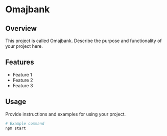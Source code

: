 # Omajbank

## Overview

This project is called Omajbank. Describe the purpose and functionality of your project here.

## Features

- Feature 1
- Feature 2
- Feature 3

## Usage

Provide instructions and examples for using your project.

```sh
# Example command
npm start
